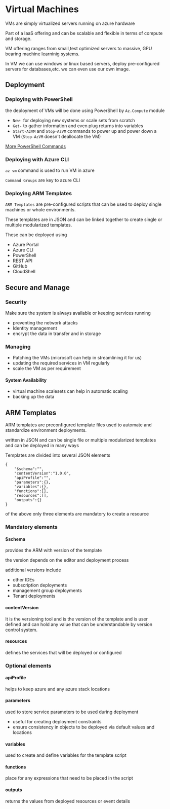 # Virtual Machines 
VMs are simply virtualized servers running on azure hardware

Part of a IaaS offering and can be scalable and flexible in terms of compute and storage.

VM offering ranges from small,test optimized servers to massive, GPU bearing machine learninig systems.

In VM we can use windows or linux based servers, deploy pre-configured servers for databases,etc. we can  even use our own image.
## Deployment
### Deploying with PowerShell
the deployment of VMs will be done using PowerShell by `Az.Compute` module

- `New-` for deploying new systems or scale sets from scratch
- `Get-` to gather information and even plug returns into variables
- `Start-AzVM` and `Stop-AzVM` commands to power up and power down a VM (`Stop-AzVM` doesn't deallocate the VM)

[More PowerShell Commands](https://learn.microsoft.com/en-us/previous-versions/azure/virtual-machines/windows/tutorial-govern-resources)

### Deploying with Azure CLI
`az vm` command is used to run VM in azure 

`Command Groups` are key to azure CLI
### Deploying ARM Templates
`ARM Templates` are pre-configured scripts that can be used to deploy single machines or whole environments.

These templates are in JSON and can be linked together to create single or multiple modularized templates.

These can be deployed using
- Azure Portal
- Azure CLI
- PowerShell
- REST API
- GitHub
- CloudShell
## Secure and Manage
### Security
Make sure the system is always available or keeping services running
- preventing the network attacks
- Identity management 
- encrypt the data in transfer and in storage 
### Managing 
- Patching the VMs (microsoft can help in streamlining it for us)
- updating the required services in VM regularly
- scale the VM as per requirement
#### System Availability 
- virtual machine scalesets can help in automatic scaling
- backing up the data 
## ARM Templates
ARM templates are preconfigured template files used to automate and standardize environment deployments.

written in JSON and can be single file or multiple modularized templates and can be deployed in many ways

Templates are divided into several JSON elements
```
{
    "$schema":"",
    "contentVersion":"1.0.0",
    "apiProfile":"",
    "parameters":{},
    "variables":{},
    "functions":[],
    "resources":[],
    "outputs":{}
}
```
of the above only three elements are mandatory to create a resource 
### Mandatory elements
#### $schema 
provides the ARM with version of the template 

the version depends on the editor and deployment process

additional versions include
- other IDEs
- subscription deployments
- management group deployments
- Tenant deployments

#### contentVersion
It is the versioning tool and is the version of the template and is user defined and can hold any value that can be understandable by version control system.

#### resources
defines the services that will be deployed or configured 

### Optional elements
#### apiProfile
helps to keep azure and any azure stack locations
#### parameters
used to store service parameters to be used during deployment
- useful for creating deployment constraints
- ensure consistency in objects to be deployed via default values and locations
#### variables
used to create and define variables for the template script 
#### functions
place for any expressions that need to be placed in the script 
#### outputs
returns the values from deployed resources or event details

